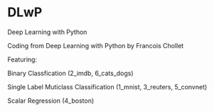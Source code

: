 # DLwP
Deep Learning with Python

Coding from Deep Learning with Python by Francois Chollet

Featuring:

Binary Classfication
  (2_imdb, 6_cats_dogs)

Single Label Muticlass Classification
  (1_mnist, 3_reuters, 5_convnet)
  
Scalar Regression 
  (4_boston)
